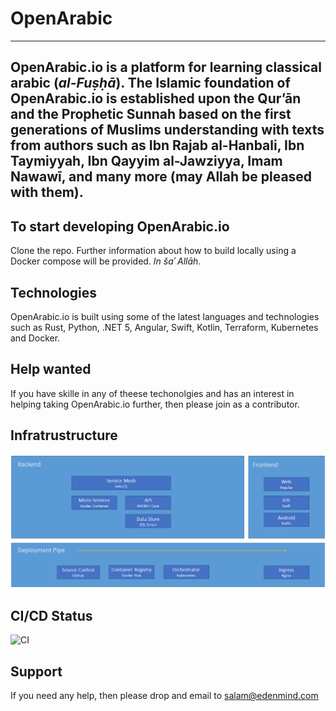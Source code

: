 # OpenArabic

---
OpenArabic.io is a platform for learning classical arabic (*al-Fuṣḥā*). The Islamic foundation of OpenArabic.io is established upon the Qurʼān and the Prophetic Sunnah based on the first generations of Muslims understanding with texts from authors such as Ibn Rajab al-Hanbali, Ibn Taymiyyah, Ibn Qayyim al-Jawziyya, Imam Nawawī, and many more (may Allah be pleased with them).
---

## To start developing OpenArabic.io
Clone the repo. Further information about how to build locally using a Docker compose will be provided. *In šaʾ Allāh*.

## Technologies
OpenArabic.io is built using some of the latest languages and technologies such as Rust, Python, .NET 5, Angular, Swift, Kotlin, Terraform, Kubernetes and Docker.

## Help wanted
If you have skille in any of theese techonolgies and has an interest in helping taking OpenArabic.io further, then please join as a contributor.

## Infratrustructure
![Service Infrastructure](https://github.com/edenmind/OpenArabic/blob/main/docs/OpenArabic%20-%20Service%20Architecture.png)

## CI/CD Status
![CI](https://github.com/edenmind/OpenArabic/workflows/CI/badge.svg?branch=main)

## Support
If you need any help, then please drop and email to salam@edenmind.com
